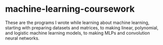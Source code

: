 # machine-learning-coursework

These are the programs I wrote while learning about machine learning, starting with preparing datasets and matrices, to making linear, polynomial, and logistic machine learning models, to making MLPs and convolution neural networks.
